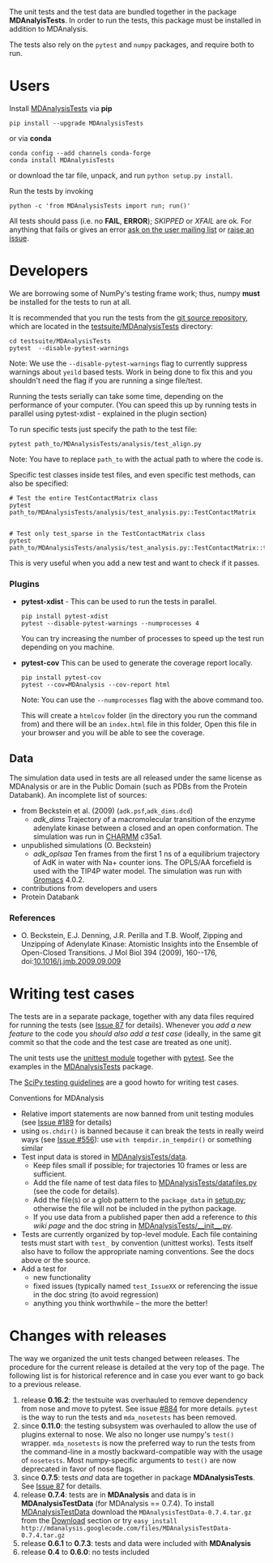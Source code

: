 The unit tests and the test data are bundled together in the package **MDAnalyisTests**. In order to run the tests, this package must be installed in addition to MDAnalysis.

The tests also rely on the `pytest` and `numpy` packages, and require both to run.

# Users
Install [MDAnalysisTests](MDAnalysisTests) via **pip**
```
pip install --upgrade MDAnalysisTests
```

or via **conda**
```
conda config --add channels conda-forge
conda install MDAnalysisTests
```
or download the tar file, unpack, and run `python setup.py install`.

Run the tests by invoking
```
python -c 'from MDAnalysisTests import run; run()'
```

All tests should pass (i.e. no **FAIL**, **ERROR**); *SKIPPED* or *XFAIL* are ok. For anything that fails or gives an error [ask on the user mailing list](http://users.mdanalysis.org) or [raise an issue](/MDAnalysis/mdanalysis/issues).

# Developers #

We are borrowing some of NumPy's testing frame work; thus, numpy **must** be installed for the tests to run at all.


It is recommended that you run the tests from the [git source repository](Source), which are located in the [testsuite/MDAnalysisTests](https://github.com/MDAnalysis/mdanalysis/tree/develop/testsuite) directory:
```
cd testsuite/MDAnalysisTests
pytest  --disable-pytest-warnings
```
Note: We use the `--disable-pytest-warnings` flag to currently suppress warnings about `yeild` based tests. Work in being done to fix this and you shouldn't need the flag if you are running a singe file/test.

Running the tests serially can take some time, depending on the performance of your computer. (You can speed this up by running tests in parallel using pytest-xdist - explained in the plugin section)

To run specific tests just specify the path to the test file:
```
pytest path_to/MDAnalysisTests/analysis/test_align.py
```
Note: You have to replace `path_to` with the actual path to where the code is.

Specific test classes inside test files, and even specific test methods, can also be specified:
```
# Test the entire TestContactMatrix class
pytest path_to/MDAnalysisTests/analysis/test_analysis.py::TestContactMatrix


# Test only test_sparse in the TestContactMatrix class
pytest path_to/MDAnalysisTests/analysis/test_analysis.py::TestContactMatrix::test_sparse
```
This is very useful when you add a new test and want to check if it passes.

### Plugins

* **pytest-xdist** - This can be used to run the tests in parallel.
    ```
    pip install pytest-xdist
    pytest --disable-pytest-warnings --numprocesses 4
    ```
    You can try increasing the number of processes to speed up the test run depending on you machine.

* **pytest-cov** This can be used to generate the coverage report locally.
    ```
    pip install pytest-cov
    pytest --cov=MDAnalysis --cov-report html
    ```
    Note: You can use the `--numprocesses` flag with the above command too.

    This will create a `htmlcov` folder (in the directory you run the command from) and there will be an `index.html` file in this folder, Open this file in your browser and you will be able to see the coverage.


## Data ##
The simulation data used in tests are all released under the same license as MDAnalysis or are in the Public Domain (such as PDBs from the Protein Databank). An incomplete list of sources:
* from Beckstein et al. (2009) (`adk.psf`,`adk_dims.dcd`)
  * _adk\_dims_      Trajectory of a macromolecular transition of the enzyme adenylate kinase between a closed and an open conformation. The simulation was run in [CHARMM](http://www.charmm.org) c35a1.
* unpublished simulations (O. Beckstein)
  * _adk\_oplsaa_    Ten frames from the first 1 ns of a equilibrium trajectory of AdK in water with Na+ counter ions. The OPLS/AA forcefield is used with the TIP4P water model. The simulation was run with [Gromacs](http://www.gromacs.org) 4.0.2.
* contributions from developers and users
* Protein Databank


### References ###

  * O. Beckstein, E.J. Denning, J.R. Perilla and T.B. Woolf, Zipping and Unzipping of Adenylate Kinase: Atomistic Insights into the Ensemble of Open-Closed Transitions. J Mol Biol 394 (2009), 160--176, doi:[10.1016/j.jmb.2009.09.009](http://dx.doi.org/10.1016/j.jmb.2009.09.009)


# Writing test cases #

The tests are in a separate package, together with any data files required for running the tests (see [Issue 87](http://issues.mdanalysis.org/87) for details). Whenever you _add a new feature_ to the code you _should also add a test case_ (ideally, in the same git commit so that the code and the test case are treated as one unit).

The unit tests use the [unittest module](http://docs.python.org/library/unittest.html) together with [pytest](https://docs.pytest.org/en/latest/). See the examples in the [MDAnalysisTests](https://github.com/MDAnalysis/mdanalysis/tree/develop/testsuite/MDAnalysisTests) package.

The [SciPy testing guidelines](http://projects.scipy.org/numpy/wiki/TestingGuidelines#id11) are a good howto for writing test cases.

Conventions for MDAnalysis
  * Relative import statements are now banned from unit testing modules (see [Issue #189](/MDAnalysis/mdanalysis/issues/189) for details)
  * using `os.chdir()` is banned because it can break the tests in really weird ways (see [Issue #556](https://github.com/MDAnalysis/mdanalysis/issues/556)): use `with tempdir.in_tempdir()` or something similar
  * Test input data is stored in  [MDAnalysisTests/data](https://github.com/MDAnalysis/mdanalysis/tree/develop/testsuite/MDAnalysisTests/data).
    * Keep files small if possible; for trajectories 10 frames or less are sufficient.
    * Add the file name of test data files to [MDAnalysisTests/datafiles.py](https://github.com/MDAnalysis/mdanalysis/blob/develop/testsuite/MDAnalysisTests/datafiles.py) (see the code for details).
    * Add the file(s) or a glob pattern to the `package_data` in [setup.py](https://github.com/MDAnalysis/mdanalysis/blob/develop/testsuite/setup.py); otherwise the file will not be included in the python package.
    * If you use data from a published paper then add a reference to _this wiki page_ and the doc string in [MDAnalysisTests/\_\_init\_\_.py](https://github.com/MDAnalysis/mdanalysis/blob/develop/testsuite/MDAnalysisTests/__init__.py).
  * Tests are currently organized by top-level module. Each file containing tests must start with `test_` by convention (unittest works). Tests itself also have to follow the appropriate naming conventions. See the docs above or the source.
  * Add a test for
    * new functionality
    * fixed issues (typically named `test_IssueXX` or referencing the issue in the doc string (to avoid regression)
    * anything you think worthwhile – the more the better!


# Changes with releases #

The way we organized the unit tests changed between releases. The procedure for the current release is detailed at the very top of the page. The following list is for historical reference and in case you ever want to go back to a previous release.
  1. release **0.16.2**: the testsuite was overhauled to remove dependency from nose and move to pytest. See issue [#884](https://github.com/MDAnalysis/mdanalysis/issues/884) for more details. `pytest` is the way to run the tests and `mda_nosetests` has been removed.
  1. since **0.11.0**: the testing subsystem was overhauled to allow the use of plugins external to nose. We also no longer use numpy's `test()` wrapper. `mda_nosetests` is now the preferred way to run the tests from the command-line in a mostly backward-compatible way with the usage of `nosetests`. Most numpy-specific arguments to `test()` are now deprecated in favor of nose flags.
  1. since **0.7.5**: tests _and_ data are together in package **MDAnalysisTests**. See [Issue 87](http://issues.mdanalysis.org/87) for details.
  1. release **0.7.4**: tests are in **MDAnalysis** and data is in **MDAnalysisTestData** (for MDAnalysis == 0.7.4). To install [MDAnalysisTestData](MDAnalysisTestData) download the `MDAnalysisTestData-0.7.4.tar.gz` from the [Download](http://code.google.com/p/mdanalysis/downloads/list) section or try ```easy_install http://mdanalysis.googlecode.com/files/MDAnalysisTestData-0.7.4.tar.gz```
  1. release **0.6.1** to **0.7.3**: tests and data were included with **MDAnalysis**
  1. release **0.4** to **0.6.0**: no tests included
